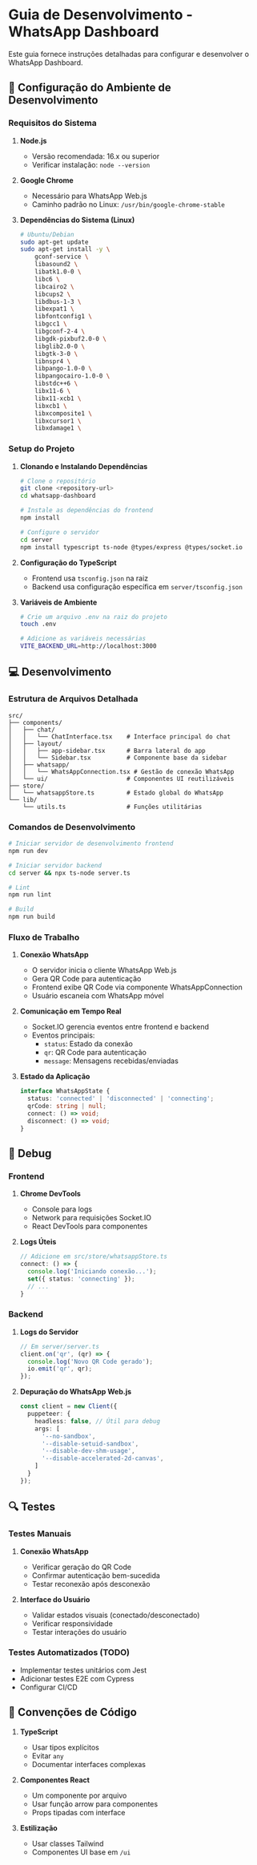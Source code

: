 # Guia de Desenvolvimento - WhatsApp Dashboard

Este guia fornece instruções detalhadas para configurar e desenvolver o WhatsApp Dashboard.

## 🔧 Configuração do Ambiente de Desenvolvimento

### Requisitos do Sistema

1. **Node.js**
   - Versão recomendada: 16.x ou superior
   - Verificar instalação: `node --version`

2. **Google Chrome**
   - Necessário para WhatsApp Web.js
   - Caminho padrão no Linux: `/usr/bin/google-chrome-stable`

3. **Dependências do Sistema (Linux)**
   ```bash
   # Ubuntu/Debian
   sudo apt-get update
   sudo apt-get install -y \
       gconf-service \
       libasound2 \
       libatk1.0-0 \
       libc6 \
       libcairo2 \
       libcups2 \
       libdbus-1-3 \
       libexpat1 \
       libfontconfig1 \
       libgcc1 \
       libgconf-2-4 \
       libgdk-pixbuf2.0-0 \
       libglib2.0-0 \
       libgtk-3-0 \
       libnspr4 \
       libpango-1.0-0 \
       libpangocairo-1.0-0 \
       libstdc++6 \
       libx11-6 \
       libx11-xcb1 \
       libxcb1 \
       libxcomposite1 \
       libxcursor1 \
       libxdamage1 \
   ```

### Setup do Projeto

1. **Clonando e Instalando Dependências**
   ```bash
   # Clone o repositório
   git clone <repository-url>
   cd whatsapp-dashboard

   # Instale as dependências do frontend
   npm install

   # Configure o servidor
   cd server
   npm install typescript ts-node @types/express @types/socket.io
   ```

2. **Configuração do TypeScript**
   - Frontend usa `tsconfig.json` na raiz
   - Backend usa configuração específica em `server/tsconfig.json`

3. **Variáveis de Ambiente**
   ```bash
   # Crie um arquivo .env na raiz do projeto
   touch .env

   # Adicione as variáveis necessárias
   VITE_BACKEND_URL=http://localhost:3000
   ```

## 💻 Desenvolvimento

### Estrutura de Arquivos Detalhada

```
src/
├── components/
│   ├── chat/
│   │   └── ChatInterface.tsx    # Interface principal do chat
│   ├── layout/
│   │   ├── app-sidebar.tsx      # Barra lateral do app
│   │   └── Sidebar.tsx          # Componente base da sidebar
│   ├── whatsapp/
│   │   └── WhatsAppConnection.tsx # Gestão de conexão WhatsApp
│   └── ui/                      # Componentes UI reutilizáveis
├── store/
│   └── whatsappStore.ts         # Estado global do WhatsApp
└── lib/
    └── utils.ts                 # Funções utilitárias
```

### Comandos de Desenvolvimento

```bash
# Iniciar servidor de desenvolvimento frontend
npm run dev

# Iniciar servidor backend
cd server && npx ts-node server.ts

# Lint
npm run lint

# Build
npm run build
```

### Fluxo de Trabalho

1. **Conexão WhatsApp**
   - O servidor inicia o cliente WhatsApp Web.js
   - Gera QR Code para autenticação
   - Frontend exibe QR Code via componente WhatsAppConnection
   - Usuário escaneia com WhatsApp móvel

2. **Comunicação em Tempo Real**
   - Socket.IO gerencia eventos entre frontend e backend
   - Eventos principais:
     - `status`: Estado da conexão
     - `qr`: QR Code para autenticação
     - `message`: Mensagens recebidas/enviadas

3. **Estado da Aplicação**
   ```typescript
   interface WhatsAppState {
     status: 'connected' | 'disconnected' | 'connecting';
     qrCode: string | null;
     connect: () => void;
     disconnect: () => void;
   }
   ```

## 🐛 Debug

### Frontend

1. **Chrome DevTools**
   - Console para logs
   - Network para requisições Socket.IO
   - React DevTools para componentes

2. **Logs Úteis**
   ```typescript
   // Adicione em src/store/whatsappStore.ts
   connect: () => {
     console.log('Iniciando conexão...');
     set({ status: 'connecting' });
     // ...
   }
   ```

### Backend

1. **Logs do Servidor**
   ```typescript
   // Em server/server.ts
   client.on('qr', (qr) => {
     console.log('Novo QR Code gerado');
     io.emit('qr', qr);
   });
   ```

2. **Depuração do WhatsApp Web.js**
   ```typescript
   const client = new Client({
     puppeteer: {
       headless: false, // Útil para debug
       args: [
         '--no-sandbox',
         '--disable-setuid-sandbox',
         '--disable-dev-shm-usage',
         '--disable-accelerated-2d-canvas',
       ]
     }
   });
   ```

## 🔍 Testes

### Testes Manuais

1. **Conexão WhatsApp**
   - Verificar geração do QR Code
   - Confirmar autenticação bem-sucedida
   - Testar reconexão após desconexão

2. **Interface do Usuário**
   - Validar estados visuais (conectado/desconectado)
   - Verificar responsividade
   - Testar interações do usuário

### Testes Automatizados (TODO)

- Implementar testes unitários com Jest
- Adicionar testes E2E com Cypress
- Configurar CI/CD

## 📝 Convenções de Código

1. **TypeScript**
   - Usar tipos explícitos
   - Evitar `any`
   - Documentar interfaces complexas

2. **Componentes React**
   - Um componente por arquivo
   - Usar função arrow para componentes
   - Props tipadas com interface

3. **Estilização**
   - Usar classes Tailwind
   - Componentes UI base em `/ui`
